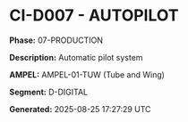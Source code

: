 # CI-D007 - AUTOPILOT

**Phase:** 07-PRODUCTION

**Description:** Automatic pilot system

**AMPEL:** AMPEL-01-TUW (Tube and Wing)

**Segment:** D-DIGITAL

**Generated:** 2025-08-25 17:27:29 UTC
